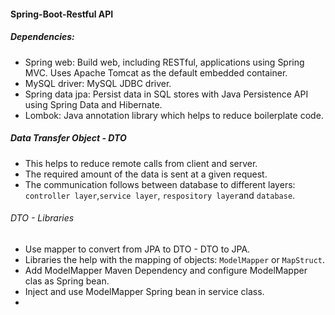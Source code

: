 #### Spring-Boot-Restful API
##### Dependencies:
- Spring web: Build web, including RESTful, applications using Spring MVC. Uses Apache Tomcat as the default embedded container.
- MySQL driver: MySQL JDBC driver.
- Spring data jpa: Persist data in SQL stores with Java Persistence API using Spring Data and Hibernate.
- Lombok: Java annotation library which helps to reduce boilerplate code.
##### Data Transfer Object - DTO
- This helps to reduce remote calls from client and server.
- The required amount of the data is sent at a given request.
- The communication follows between database to different layers: `controller layer`,`service layer`, `respository layer`and `database`.
###### DTO - Libraries
- Use mapper to convert from JPA to DTO - DTO to JPA.
- Libraries the help with the mapping of objects: `ModelMapper` or `MapStruct`.
- Add ModelMapper Maven Dependency and configure ModelMapper clas as Spring bean.
- Inject and use ModelMapper Spring bean in service class.
- 
